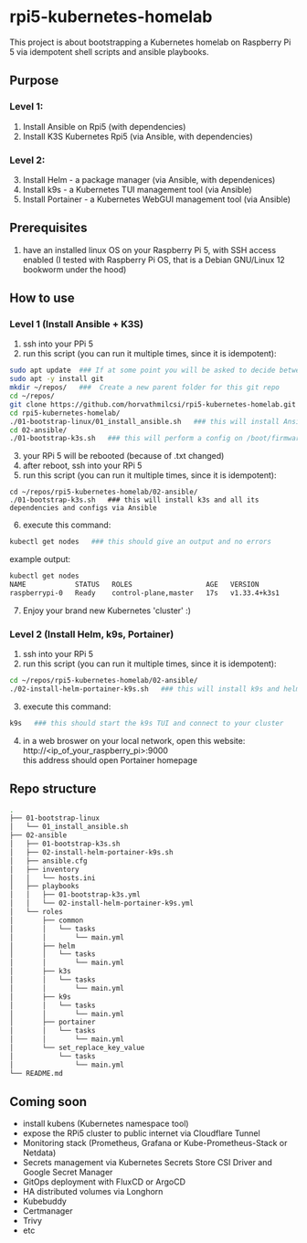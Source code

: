 # rpi5-kubernetes-homelab
This project is about bootstrapping a Kubernetes homelab on Raspberry Pi 5 via idempotent shell scripts and ansible playbooks.

## Purpose  
### Level 1:
1) Install Ansible on Rpi5 (with dependencies)
2) Install K3S Kubernetes Rpi5 (via Ansible, with dependencies)

### Level 2:
3) Install Helm - a package manager (via Ansible, with dependenices)
4) Install k9s - a Kubernetes TUI management tool (via Ansible)
5) Install Portainer - a Kubernetes WebGUI management tool (via Ansible)

## Prerequisites  
1) have an installed linux OS on your Raspberry Pi 5, with SSH access enabled
(I tested with Raspberry Pi OS, that is a Debian GNU/Linux 12 bookworm under the hood)

## How to use
### Level 1 (Install Ansible + K3S)
1) ssh into your PPi 5
2) run this script (you can run it multiple times, since it is idempotent):
```bash
sudo apt update  ### If at some point you will be asked to decide between Yes/No/xyz, choose Yes :)
sudo apt -y install git
mkdir ~/repos/   ###  Create a new parent folder for this git repo
cd ~/repos/
git clone https://github.com/horvathmilcsi/rpi5-kubernetes-homelab.git
cd rpi5-kubernetes-homelab/
./01-bootstrap-linux/01_install_ansible.sh   ### this will install Ansible
cd 02-ansible/
./01-bootstrap-k3s.sh   ### this will perform a config on /boot/firmware/cmdline.txt and then reboot your RPi 5
```
3) your RPi 5 will be rebooted (because of .txt changed) 
4) after reboot, ssh into your RPi 5
5) run this script (you can run it multiple times, since it is idempotent):
```bash0
cd ~/repos/rpi5-kubernetes-homelab/02-ansible/
./01-bootstrap-k3s.sh   ### this will install k3s and all its dependencies and configs via Ansible
```
6) execute this command:
```bash
kubectl get nodes   ### this should give an output and no errors
```
example output:
```bash
kubectl get nodes
NAME            STATUS   ROLES                  AGE   VERSION
raspberrypi-0   Ready    control-plane,master   17s   v1.33.4+k3s1
```
7) Enjoy your brand new Kubernetes 'cluster' :)

### Level 2 (Install Helm, k9s, Portainer)
1) ssh into your RPi 5
2) run this script (you can run it multiple times, since it is idempotent):
```bash
cd ~/repos/rpi5-kubernetes-homelab/02-ansible/
./02-install-helm-portainer-k9s.sh   ### this will install k9s and helm and portainer via Ansible
```
3) execute this command:
```bash
k9s   ### this should start the k9s TUI and connect to your cluster
```
4) in a web broswer on your local network, open this website:  
http://<ip_of_your_raspberry_pi>:9000  
this address should open Portainer homepage  

## Repo structure
```bash
.
├── 01-bootstrap-linux
│   └── 01_install_ansible.sh
├── 02-ansible
│   ├── 01-bootstrap-k3s.sh
│   ├── 02-install-helm-portainer-k9s.sh
│   ├── ansible.cfg
│   ├── inventory
│   │   └── hosts.ini
│   ├── playbooks
│   │   ├── 01-bootstrap-k3s.yml
│   │   └── 02-install-helm-portainer-k9s.yml
│   └── roles
│       ├── common
│       │   └── tasks
│       │       └── main.yml
│       ├── helm
│       │   └── tasks
│       │       └── main.yml
│       ├── k3s
│       │   └── tasks
│       │       └── main.yml
│       ├── k9s
│       │   └── tasks
│       │       └── main.yml
│       ├── portainer
│       │   └── tasks
│       │       └── main.yml
│       └── set_replace_key_value
│           └── tasks
│               └── main.yml
└── README.md

```

## Coming soon
- install kubens (Kubernetes namespace tool)
- expose the RPi5 cluster to public internet via Cloudflare Tunnel 
- Monitoring stack (Prometheus, Grafana or Kube-Prometheus-Stack or Netdata)
- Secrets management via Kubernetes Secrets Store CSI Driver and Google Secret Manager
- GitOps deployment with FluxCD or ArgoCD
- HA distributed volumes via Longhorn
- Kubebuddy
- Certmanager
- Trivy
- etc



